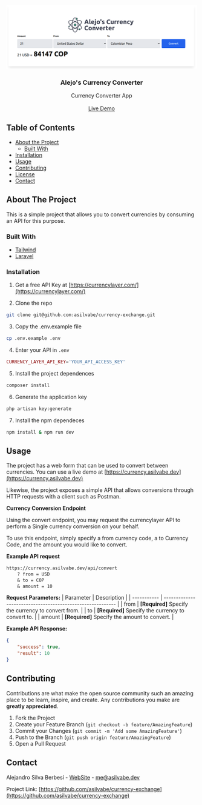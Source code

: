 <!-- PROJECT LOGO -->
<br />
<p align="center">
    <img src="./public/images/screenshot.png" alt="Logo" width="600">

  <h3 align="center">Alejo's Currency Converter</h3>

  <p align="center">
    Currency Converter App
    <br />
    <br />
    <a href="https://currency.asilvabe.dev">Live Demo</a>
  </p>
</p>

<!-- TABLE OF CONTENTS -->
## Table of Contents

* [About the Project](#about-the-project)
  * [Built With](#built-with)
* [Installation](#installation)
* [Usage](#usage)
* [Contributing](#contributing)
* [License](#license)
* [Contact](#contact)

<!-- ABOUT THE PROJECT -->
## About The Project

This is a simple project that allows you to convert currencies by consuming an API for this purpose.

### Built With
* [Tailwind](https://tailwindcss.com/)
* [Laravel](https://laravel.com)

### Installation

1. Get a free API Key at [https://currencylayer.com/](https://currencylayer.com/)

2. Clone the repo
```sh
git clone git@github.com:asilvabe/currency-exchange.git
```

3. Copy the .env.example file
```sh
cp .env.example .env
```

4. Enter your API in `.env`
```php
CURRENCY_LAYER_API_KEY='YOUR_API_ACCESS_KEY'
```

5. Install the project dependences
```sh
composer install
```

6. Generate the application key
```sh
php artisan key:generate
```

7. Install the npm dependeces
```sh
npm install & npm run dev
```

<!-- USAGE EXAMPLES -->
## Usage

The project has a web form that can be used to convert between currencies. You can use a live demo at [https://currency.asilvabe.dev](https://currency.asilvabe.dev)  

Likewise, the project exposes a simple API that allows conversions through HTTP requests with a client such as Postman.

**Currency Conversion Endpoint**

Using the convert endpoint, you may request the currencylayer API to perform a Single currency conversion on your behalf.

To use this endpoint, simply specify a from currency code, a to Currency Code, and the amount you would like to convert.

**Example API request**

```
https://currency.asilvabe.dev/api/convert
    ? from = USD
    & to = COP
    & amount = 10
```

**Request Parameters:**
| Parameter   | Description                                                |
| ----------- | ---------------------------------------------------------- |
| from        | **[Required]** Specify the currency to convert from.       |
| to          | **[Required]** Specify the currency to convert to.         |
| amount      | **[Required]** Specify the amount to convert.              |

**Example API Response:**

```json
{
    "success": true,
    "result": 10
}
```

<!-- CONTRIBUTING -->
## Contributing

Contributions are what make the open source community such an amazing place to be learn, inspire, and create. Any contributions you make are **greatly appreciated**.

1. Fork the Project
2. Create your Feature Branch (`git checkout -b feature/AmazingFeature`)
3. Commit your Changes (`git commit -m 'Add some AmazingFeature'`)
4. Push to the Branch (`git push origin feature/AmazingFeature`)
5. Open a Pull Request

<!-- CONTACT -->
## Contact

Alejandro Silva Berbesí - [WebSite](https://asilvabe.dev) - me@asilvabe.dev

Project Link: [https://github.com/asilvabe/currency-exchange](https://github.com/asilvabe/currency-exchange)

[product-screenshot]: ./public/images/screenshot.png
